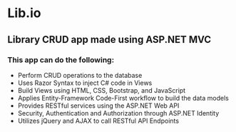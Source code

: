 # Lib.io
## Library CRUD app made using ASP.NET MVC
### This app can do the following:
* Perform CRUD operations to the database
* Uses Razor Syntax to inject C# code in Views
* Build Views using HTML, CSS, Bootstrap, and JavaScript
* Applies Entity-Framework Code-First workflow to build the data models
* Provides RESTful services using the ASP.NET Web API
* Security, Authentication and Authorization through ASP.NET Identity
* Utilizes jQuery and AJAX to call RESTful API Endpoints
